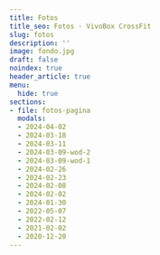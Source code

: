```yaml
---
title: Fotos
title_seo: Fotos · VivoBox CrossFit
slug: fotos
description: ''
image: fondo.jpg
draft: false
noindex: true
header_article: true
menu:
  hide: true
sections:
- file: fotos-pagina
  modals:
  - 2024-04-02
  - 2024-03-18
  - 2024-03-11
  - 2024-03-09-wod-2
  - 2024-03-09-wod-1
  - 2024-02-26
  - 2024-02-23
  - 2024-02-08
  - 2024-02-02
  - 2024-01-30
  - 2022-05-07
  - 2022-02-12
  - 2021-02-02
  - 2020-12-20
---
```

